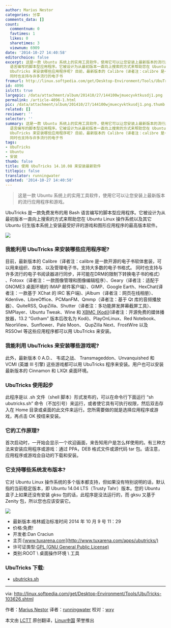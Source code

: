 ```yaml
---
author: Marius Nestor
categories: 分享
comments_data: []
count:
  commentnum: 0
  favtimes: 1
  likes: 0
  sharetimes: 3
  viewnum: 6909
date: '2014-10-27 14:40:58'
editorchoice: false
excerpt: 这是一款 Ubuntu 系统上的实用工具软件，使用它可以让您安装上最新版本的流行应用程序和游戏。  UbuTricks 是一款免费发布的用 Bash
  语言编写的脚本型应用程序。它被设计为从最初版本一直向上搜索的方式来帮助您在 Ubuntu Linux 操作系统以及其它 Ubuntu 衍生版本系统上安装最受好评的游戏和图形应用程序的最高版本软件。  我能利用
  UbuTricks 来安装哪些应用程序呢? 目前，最新版本的 Calibre（译者注：calibre 是一款开源的电子书软体套装，可以用来组织、存放、以及管理电子书，支持大多数的电子书格式。
  同时也支持与许多流行的电子书
fromurl: http://linux.softpedia.com/get/Desktop-Environment/Tools/UbuTricks-103626.shtml
id: 4096
islctt: true
largepic: /data/attachment/album/201410/27/144100wjmuecyvktkusdj1.png
permalink: /article-4096-1.html
pic: /data/attachment/album/201410/27/144100wjmuecyvktkusdj1.png.thumb.jpg
related: []
reviewer: ''
selector: ''
summary: 这是一款 Ubuntu 系统上的实用工具软件，使用它可以让您安装上最新版本的流行应用程序和游戏。  UbuTricks 是一款免费发布的用 Bash
  语言编写的脚本型应用程序。它被设计为从最初版本一直向上搜索的方式来帮助您在 Ubuntu Linux 操作系统以及其它 Ubuntu 衍生版本系统上安装最受好评的游戏和图形应用程序的最高版本软件。  我能利用
  UbuTricks 来安装哪些应用程序呢? 目前，最新版本的 Calibre（译者注：calibre 是一款开源的电子书软体套装，可以用来组织、存放、以及管理电子书，支持大多数的电子书格式。
  同时也支持与许多流行的电子书
tags:
- UbuTricks
- Ubuntu
- 安装
thumb: false
title: 使用 UbuTricks 14.10.08 来安装最新软件
titlepic: false
translator: runningwater
updated: '2014-10-27 14:40:58'
---
```



> 
> 这是一款 Ubuntu 系统上的实用工具软件，使用它可以让您安装上最新版本的流行应用程序和游戏。
> 
> 
> 


UbuTricks 是一款免费发布的用 Bash 语言编写的脚本型应用程序。它被设计为从最初版本一直向上搜索的方式来帮助您在 Ubuntu Linux 操作系统以及其它 Ubuntu 衍生版本系统上安装最受好评的游戏和图形应用程序的最高版本软件。


![](/data/attachment/album/201410/27/144100wjmuecyvktkusdj1.png)


### 我能利用 UbuTricks 来安装哪些应用程序呢?


目前，最新版本的 Calibre（译者注：calibre 是一款开源的电子书软体套装，可以用来组织、存放、以及管理电子书，支持大多数的电子书格式。 同时也支持与许多流行的电子书阅读器进行同步，并可能在DRM的限制下转换电子书的格式） 、Fotoxx（译者注：一款图像管理和图像编辑程序）、Geary（译者注：适配于GNOME3 桌面环境的 IMAP 邮件客户端）、GIMP、Google Earth、HexChat(译者注：一款基于 XChat 的 IRC 客户端)、jAlbum（译者注：网页在线相册）、Kdenlive、LibreOffice、PCManFM、Qmmp（译者注：基于 Qt 库的音频播放器）、QuiteRSS, QupZilla、Shutter（译者注：多功能屏发屏幕截屏工具）、SMPlayer、Ubuntu Tweak、Wine 和 [XBMC (Kodi)](http://xbmc.org/about/)(译者注：开源免费的媒体播放器，13.2 “Gotham” 版本后改名为 Kodi)、PlayOnLinux、Red Notebook、NeonView、Sunflower、Pale Moon、 QupZilla Next、FrostWire 以及 RSSOwl 等这些应用程序都可以用 UbuTricks 来安装。


### 我能利用 UbuTricks 来安装哪些游戏呢?


此外，最新版本 0 A.D.、 韦诺之战、 Transmageddon、Unvanquished 和 VCMI (英雄 III 引擎) 这些游戏都可以用 UbuTricks 程序来安装。用户也可以安装最新版本的 Cinnamon 和 LXQt 桌面环境。


### UbuTricks 使用起步


此程序是以 .sh 文件（shell 脚本）形式发布的，可以在命令行下面运行 “sh ubutricks.sh” 命令（不加引号）来运行，或者使它具有可执行权限，然后双击存入在 Home 目录或桌面的此文件来运行。您所需要做的就是选择应用程序或游戏，再点击 OK 按纽来安装。


### 它的工作原理?


首次启动时，一开始会显示一个欢迎画面，来告知用户是怎么样使用的。有三种方法来安装应用程序或游戏：通过 PPA，DEB 格式文件或源代码 tar 包。请注意，应用程序或游戏会自动的下载和安装。


### 它支持哪些系统发布版本?


它对 Ubuntu Linux 操作系统的多个版本都支持，但如果没有特别说明的话，默认指的当前稳定版本，即 Ubuntu 14.04 LTS（Trusty Tahr）版本。您的 Ubuntu 盒子上如果还没有安装 gksu 包的话，此程序是没法运行的，而 gksu 又基于 Zenity 包，所以您也应该安装它。


![](/data/attachment/album/201410/27/144102l7cpo41jpv4nv8up.jpg)


* 最新版本:格林威治标准时间 2014 年 10 月 9 号 11：29
* 价格:免费!
* 开发者:Dan Craciun
* 主页:[www.tuxarena.com](http://www.tuxarena.com/apps/ubutricks/)
* 许可证类型:[GPL (GNU General Public License)](http://www.gnu.org/licenses/gpl-2.0.html)
* 类别:ROOT \ 桌面操作环境 \ 工具


### UbuTricks 下载:


* [ubutricks.sh](http://www.tuxarena.com/intro/files/ubutricks.sh)




---


via: <http://linux.softpedia.com/get/Desktop-Environment/Tools/UbuTricks-103626.shtml>


作者：[Marius Nestor](http://www.softpedia.com/editors/browse/marius-nestor) 译者：[runningwater](https://github.com/runningwater) 校对：[wxy](https://github.com/wxy)


本文由 [LCTT](https://github.com/LCTT/TranslateProject) 原创翻译，[Linux中国](http://linux.cn/) 荣誉推出